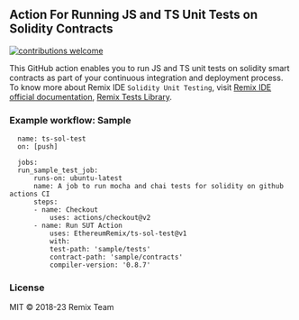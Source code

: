 ## Action For Running JS and TS Unit Tests on Solidity Contracts
[![contributions welcome](https://img.shields.io/badge/contributions-welcome-brightgreen.svg?style=flat)](https://github.com/ethereum/remix-project/issues)

This GitHub action enables you to run JS and TS unit tests on solidity smart contracts as part of your continuous integration and deployment process. 
To know more about Remix IDE `Solidity Unit Testing`, visit [Remix IDE official documentation](https://remix-ide.readthedocs.io/en/latest/unittesting.html), [Remix Tests Library](https://github.com/ethereum/remix-project/blob/master/libs/remix-tests/README.md).

### Example workflow: Sample
```
  name: ts-sol-test
  on: [push]

  jobs:
  run_sample_test_job:
      runs-on: ubuntu-latest
      name: A job to run mocha and chai tests for solidity on github actions CI
      steps:
      - name: Checkout
          uses: actions/checkout@v2
      - name: Run SUT Action
          uses: EthereumRemix/ts-sol-test@v1
          with:
          test-path: 'sample/tests'
          contract-path: 'sample/contracts'
          compiler-version: '0.8.7'
```


### License
MIT © 2018-23 Remix Team